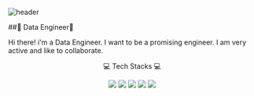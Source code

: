 ![header](https://capsule-render.vercel.app/api?type=slice&color=auto&height=300&section=header&text=Joungminhee&fontsize=90)


##🌷 Data Engineer🌷

Hi there! i'm a Data Engineer.
I want to be a promising engineer.
I am very active and like to collaborate.


 
<div align="center">
  
💻 Tech Stacks 💻
  
<img src="https://img.shields.io/badge/Python-3766AB?style=flat-square&logo=Python&logoColor=white"/></a>
<img src="https://img.shields.io/badge/oracle-F80000?style=flat-square&logo=Oracle&logoColor&logoColor=white"/></a>
<img src="https://img.shields.io/badge/R-276DC3?style=flat-square&logo=R&logoColor&logoColor=white"/></a>
<img src="https://img.shields.io/badge/Visual Studio Code-5C2D91?style=flat-square&logo=Visual Studio Code&logoColor&logoColor=white"/></a>
<img src="https://img.shields.io/badge/Jupyter Notebook-F37626?style=flat-square&logo=Jupyter&logoColor=white"/></a>

</div>
